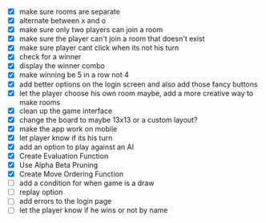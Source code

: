 - [x] make sure rooms are separate 
- [x] alternate between x and o 
- [x] make sure only two players can join a room 
- [x] make sure the player can't join a room that doesn't exist 
- [x] make sure player cant click when its not his turn
- [x] check for a winner
- [x] display the winner combo
- [x] make winning be 5 in a row not 4 
- [x] add better options on the login screen and also add those fancy buttons
- [x] let the player choose his own room maybe, add a more creative way to make rooms
- [x] clean up the game interface
- [x] change the board to maybe 13x13 or a custom layout?
- [x] make the app work on mobile
- [x] let player know if its his turn
- [x] add an option to play against an AI
- [x] Create Evaluation Function
- [x] Use Alpha Beta Pruning
- [x] Create Move Ordering Function
- [ ] add a condition for when game is a draw
- [ ] replay option
- [ ] add errors to the login page
- [ ] let the player know if he wins or not by name
